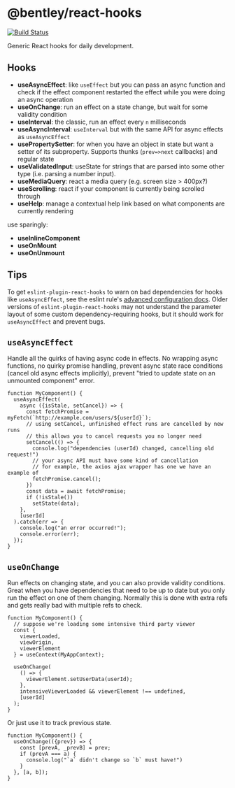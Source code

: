 # @bentley/react-hooks

[![Build Status](https://dev.azure.com/bentleycs/iModelTechnologies/_apis/build/status/imodeljs.react-hooks)](https://dev.azure.com/bentleycs/iModelTechnologies/_build/latest?definitionId=4718)

Generic React hooks for daily development.

## Hooks

- **useAsyncEffect**: like `useEffect` but you can pass an async function and check if the effect component restarted the effect while you were doing an async operation
- **useOnChange**: run an effect on a state change, but wait for some validity condition
- **useInterval**: the classic, run an effect every `n` milliseconds
- **useAsyncInterval**: `useInterval` but with the same API for async effects as `useAsyncEffect`
- **usePropertySetter**: for when you have an object in state but want a setter of its subproperty. Supports thunks (`prev=>next` callbacks) and regular state
- **useValidatedInput**: useState for strings that are parsed into some other type (i.e. parsing a number input).
- **useMediaQuery**: react a media query (e.g. screen size > 400px?)
- **useScrolling**: react if your component is currently being scrolled through
- **useHelp**: manage a contextual help link based on what components are currently rendering

use sparingly:
- **useInlineComponent**
- **useOnMount**
- **useOnUnmount**

## Tips

To get `eslint-plugin-react-hooks` to warn on bad dependencies for hooks like
`useAsyncEffect`, see the eslint rule's [advanced configuration docs](https://www.npmjs.com/package/eslint-plugin-react-hooks#advanced-configuration).
Older versions of `eslint-plugin-react-hooks` may not understand the parameter layout
of some custom dependency-requiring hooks, but it should work for `useAsyncEffect` and
prevent bugs.

## `useAsyncEffect`

Handle all the quirks of having async code in effects.
No wrapping async functions, no quirky promise handling, prevent async state
race conditions (cancel old async effects implicitly),
prevent "tried to update state on an unmounted component" error.

```tsx
function MyComponent() {
  useAsyncEffect(
    async ({isStale, setCancel}) => {
      const fetchPromise = myFetch(`http://example.com/users/${userId}`);
      // using setCancel, unfinished effect runs are cancelled by new runs
      // this allows you to cancel requests you no longer need
      setCancel(() => {
        console.log("dependencies (userId) changed, cancelling old request!")
        // your async API must have some kind of cancellation
        // for example, the axios ajax wrapper has one we have an example of
        fetchPromise.cancel();
      })
      const data = await fetchPromise;
      if (!isStale())
        setState(data);
    },
    [userId]
  ).catch(err => {
    console.log("an error occurred!");
    console.error(err);
  });
}
```

## `useOnChange`

Run effects on changing state, and you can also provide validity conditions.
Great when you have dependencies that need to be up to date but you only run
the effect on one of them changing. Normally this is done with extra refs and gets
really bad with multiple refs to check.

```tsx
function MyComponent() {
  // suppose we're loading some intensive third party viewer
  const {
    viewerLoaded,
    viewOrigin,
    viewerElement
  } = useContext(MyAppContext);

  useOnChange(
    () => {
      viewerElement.setUserData(userId);
    },
    intensiveViewerLoaded && viewerElement !== undefined,
    [userId]
  );
}
```

Or just use it to track previous state.

```tsx
function MyComponent() {
  useOnChange(({prev}) => {
    const [prevA, _prevB] = prev;
    if (prevA === a) {
      console.log("`a` didn't change so `b` must have!")
    }
  }, [a, b]);
}
```